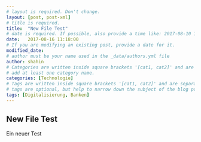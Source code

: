 ```yaml
---
# layout is required. Don't change.
layout: [post, post-xml]
# title is required.
title:  "New File Test"
# date is required. If possible, also provide a time like: 2017-08-10 10:25:00.
date:   2017-08-16 11:18:00 
# If you are modifying an existing post, provide a date for it.
modified_date: 
# author must be your name used in the _data/authors.yml file
author: shahin
# Categories are written inside square brackets '[cat1, cat2]' and are separated by comma.
# add at least one category name.
categories: [Technologie]
# Tags are written inside square brackets '[cat1, cat2]' and are separated by comma.
# tags are optional, but help to narrow down the subject of the blog post
tags: [Digitalisierung, Banken]
---
```


## New File Test

Ein neuer Test
